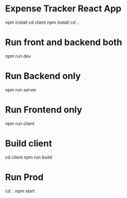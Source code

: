 # Expense Tracker React App
npm install
cd client 
npm install
cd ..

# Run front and backend both
npm run dev

# Run Backend only
npm run server

# Run Frontend only
npm run client

# Build client
cd client
npm run build

# Run Prod
cd ..
npm start
